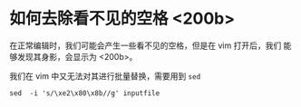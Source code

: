 # 如何去除看不见的空格 <200b>

在正常编辑时，我们可能会产生一些看不见的空格，但是在 vim 打开后，我们 能够发现其身影，会显示为 <200b>。

我们在 vim 中又无法对其进行批量替换，需要用到 `sed`

```
sed  -i 's/\xe2\x80\x8b//g' inputfile
```
